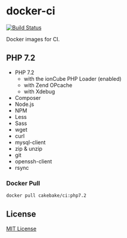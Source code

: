 docker-ci
=========

[![Build Status](https://travis-ci.org/cakebake/docker-ci.svg?branch=master)](https://travis-ci.org/cakebake/docker-ci)

Docker images for CI.

PHP 7.2
-------

-	PHP 7.2
	-	with the ionCube PHP Loader (enabled)
	-	with Zend OPcache
	-	with Xdebug
-	Composer
-	Node.js
-	NPM
-	Less
-	Sass
-	wget
-	curl
-	mysql-client
-	zip & unzip
-	git
-	openssh-client
-	rsync

### Docker Pull

```bash
docker pull cakebake/ci:php7.2
```

License
-------

[MIT License](LICENSE)
